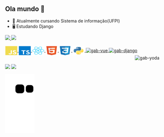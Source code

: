 ## Ola mundo 👋

- 🔭 Atualmente cursando Sistema de informação(UFPI)
- 🖥️ Estudando Django


 <div>
  <a href="https://github.com/GabrielNegreiro">
  <img height="180em" src="https://github-readme-stats.vercel.app/api?username=GabrielNegreiro&show_icons=true&theme=highcontrast&include_all_commits=true&count_private=true"/>
  <img height="180em" src="https://github-readme-stats.vercel.app/api/top-langs/?username=GabrielNegreiro&layout=compact&langs_count=16&theme=highcontrast"/>
    
</div>
<div style="display: inline_block"><br>
  <img align="center" alt="gab-Js" height="30" width="40" src="https://raw.githubusercontent.com/devicons/devicon/master/icons/javascript/javascript-plain.svg">
  <img align="center" alt="gab-Ts" height="30" width="40" src="https://raw.githubusercontent.com/devicons/devicon/master/icons/typescript/typescript-plain.svg">
  <img align="center" alt="gab-React" height="30" width="40" src="https://raw.githubusercontent.com/devicons/devicon/master/icons/react/react-original.svg">
  <img align="center" alt="gab-HTML" height="30" width="40" src="https://raw.githubusercontent.com/devicons/devicon/master/icons/html5/html5-original.svg">
  <img align="center" alt="gab-CSS" height="30" width="40" src="https://raw.githubusercontent.com/devicons/devicon/master/icons/css3/css3-original.svg">
  <img align="center" alt="gab-Python" height="30" width="40" src="https://raw.githubusercontent.com/devicons/devicon/master/icons/python/python-original.svg">
  <img align="center" alt="gab-vue" height="30" width="40"  src="https://cdn.jsdelivr.net/gh/devicons/devicon@latest/icons/vuejs/vuejs-original.svg">
  <img align="center" alt="gab-django" height="30" width="40"src="https://cdn.jsdelivr.net/gh/devicons/devicon@latest/icons/django/django-plain.svg" />
  <img align="right" alt="gab-yoda" src="https://giffiles.alphacoders.com/146/14623.gif">
</div>

##

<div> 
  <a href="https://www.instagram.com/gabriel.negreiros/" target="_blank"><img src="https://img.shields.io/badge/-Instagram-%23E4405F?style=for-the-badge&logo=instagram&logoColor=white" target="_blank"></a>
  <a href="https://www.linkedin.com/in/gabriel-negreiros-71b483300/" target="_blank"><img src="https://img.shields.io/badge/-LinkedIn-%230077B5?style=for-the-badge&logo=linkedin&logoColor=white" target="_blank"></a> 
 
  ![Snake animation](https://github.com/rafaballerini/rafaballerini/blob/output/github-contribution-grid-snake.svg)
